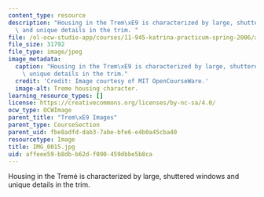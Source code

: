 ```yaml
---
content_type: resource
description: "Housing in the Trem\xE9 is characterized by large, shuttered windows\
  \ and unique details in the trim. "
file: /ol-ocw-studio-app/courses/11-945-katrina-practicum-spring-2006/affeee59b8dbb62df090459dbbe5b8ca_IMG_0015.jpg
file_size: 31792
file_type: image/jpeg
image_metadata:
  caption: "Housing in the Trem\xE9 is characterized by large, shuttered windows and\
    \ unique details in the trim."
  credit: 'Credit: Image courtesy of MIT OpenCourseWare.'
  image-alt: Treme housing character.
learning_resource_types: []
license: https://creativecommons.org/licenses/by-nc-sa/4.0/
ocw_type: OCWImage
parent_title: "Trem\xE9 Images"
parent_type: CourseSection
parent_uid: fbe8adfd-dab3-7abe-bfe6-e4b0a45cba40
resourcetype: Image
title: IMG_0015.jpg
uid: affeee59-b8db-b62d-f090-459dbbe5b8ca
---
```

Housing in the Tremé is characterized by large, shuttered windows and unique details in the trim. 
